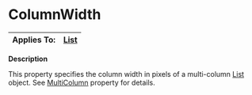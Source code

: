 




<h1 class="heading"><span class="name">ColumnWidth</span></h1>

| Applies To: | [List](./list.md) |
| --- | ---  |


**Description**


This property specifies the column width in pixels of a multi-column [List](./list.md) object. See [MultiColumn](MultiColumn.htm) property for details.



